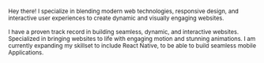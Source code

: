<p><small>Hey there! I specialize in blending modern web technologies, responsive design, and interactive user experiences to create dynamic and visually engaging websites. <br /> <br /> I have a proven track record in building seamless, dynamic, and interactive websites. Specialized in bringing websites to life with engaging motion and stunning animations. I am currently expanding my skillset to include React Native, to be able to build seamless mobile Applications.</small>
</p>
